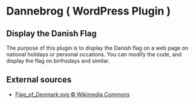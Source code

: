 # Dannebrog ( WordPress Plugin )

## Display the Danish Flag

The purpose of this plugin is to display the Danish flag on a web page on national holidays or personal occations. You can modify the code, and display the flag on birthsdays and similar. 


## External sources

* [Flag_of_Denmark.svg &copy; Wikimedia Commons](https://commons.wikimedia.org/wiki/File%3AFlag_of_Denmark.svg)
